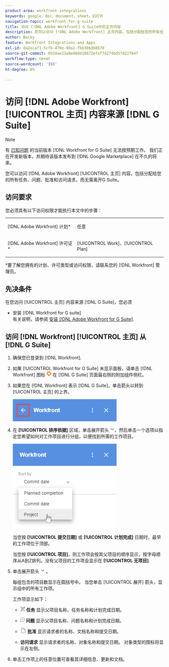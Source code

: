 ```yaml
---
product-area: workfront-integrations
keywords: google，doc，document，sheet，幻灯片
navigation-topic: workfront-for-g-suite
title: 访问 [!DNL Adobe Workfront] G Suite中的主页内容
description: 您可以访问 [!DNL Adobe Workfront] 主页内容，包括分配给您的所有任务、问题、批准和访问请求，无需离开G Suite。
author: Becky
feature: Workfront Integrations and Apps
exl-id: da2ecaf1-5cfb-470e-90a1-fbb386db8670
source-git-commit: 0934ae23a8e80dd18872efef7d274bd57d227647
workflow-type: tm+mt
source-wordcount: '393'
ht-degree: 0%

---
```


# 访问 [!DNL Adobe Workfront] [!UICONTROL 主页] 内容来源 [!DNL G Suite]

>[!NOTE]
>
>有 [已知问题](https://experienceleague.adobe.com/docs/workfront-known-issues/issues/new-workfront-experience/wf-current/wf-integrations-error-when-opening-wf-for-gsuite.html?lang=en) 的当前版本 [!DNL Workfront for G Suite] 无法按预期工作。 我们正在开发新版本，并期待该版本发布到 [!DNL Google Marketplace] 在不久的将来。

您可以访问 [!DNL Adobe Workfront] [!UICONTROL 主页] 内容，包括分配给您的所有任务、问题、批准和访问请求，而无需离开G Suite。

## 访问要求

您必须具有以下访问权限才能执行本文中的步骤：

<table style="table-layout:auto"> 
 <col> 
 <col> 
 <tbody> 
  <tr> 
   <td role="rowheader">[!DNL Adobe Workfront] 计划*</td> 
   <td> <p>任意</p> </td> 
  </tr> 
  <tr> 
   <td role="rowheader">[!DNL Adobe Workfront] 许可证*</td> 
   <td> <p>[!UICONTROL Work]、[!UICONTROL Plan]</p> </td> 
  </tr> 
 </tbody> 
</table>

&#42;要了解您拥有的计划、许可类型或访问权限，请联系您的 [!DNL Workfront] 管理员。

## 先决条件

在您访问 [!UICONTROL 主页] 内容来源 [!DNL G Suite]，您必须

* 安装 [!DNL Workfront for G suite]\
   有关说明，请参阅 [安装 [!DNL Adobe Workfront for G Suite]](../../workfront-integrations-and-apps/workfront-for-g-suite/install-workfront-for-gsuite.md).

## 访问 [!DNL Workfront] [!UICONTROL 主页] 从 [!DNL G Suite]

1. 确保您已登录到 [!DNL Workfront].
1. 如果 [!UICONTROL Workfront for G Suite] 未显示面板，请单击 [!DNL Workfront] 图标 ![](assets/wf-lion-icon.png) 在 [!DNL G Suite] 页面最右侧的附加组件侧栏。
1. 如果您在 [!DNL Workfront] 表示 [!DNL G Suite]，单击箭头以转到 [!UICONTROL 主页] 的上界。

   ![](assets/left-arrow-to-home.png)

1. 在 **[!UICONTROL 排序依据]** 区域，单击展开箭头 ![](assets/dropdown-arrow.png)，然后单击一个选项以指定您希望如何对工作项目进行分组，以便找到所需的工作项目。

   ![](assets/sort-by-area.png)

   当您按 **[!UICONTROL 提交日期]** 或 **[!UICONTROL 计划完成]** 日期时，最早的工作项位于顶部。

   当您按 **[!UICONTROL 项目]**，则工作项会按其父项目的顺序显示，按字母顺序从A到Z排列。没有父项目的工作项会显示在 **[!UICONTROL 无项目]**.

1. 单击展开箭头 ![](assets/dropdown-arrow.png) 。

   每组包含的项目数显示在圆括号中。 当您单击 [!UICONTROL 展开] 箭头，显示组中的所有工作项。

   工作项显示如下：

   * ![](assets/task-icon.png) **任务** 显示父项目名称、任务名称和计划完成日期。

   * ![](assets/issue-icon.png) **问题** 显示父项目名称、问题名称和计划完成日期。

   * ![](assets/document-icon.png)  **批准** 显示请求者的名称、文档名称和提交日期。
   * **访问请求** 显示请求者的名称、对象名称和提交日期。 对象类型的图标将显示在左侧。

1. 单击工作项上的任意位置可查看其详细信息、更新和文档。
